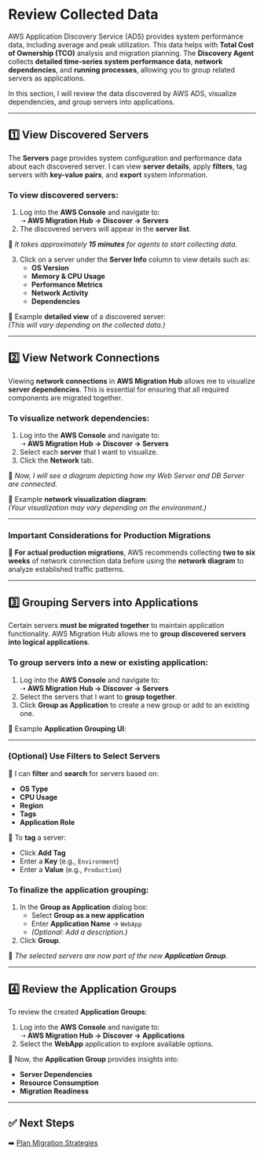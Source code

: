 # Review Collected Data

AWS Application Discovery Service (ADS) provides system performance data, including average and peak utilization. This data helps with **Total Cost of Ownership (TCO)** analysis and migration planning. The **Discovery Agent** collects **detailed time-series system performance data**, **network dependencies**, and **running processes**, allowing you to group related servers as applications.

In this section, I will review the data discovered by AWS ADS, visualize dependencies, and group servers into applications.

---

## 1️⃣ View Discovered Servers

The **Servers** page provides system configuration and performance data about each discovered server. I can view **server details**, apply **filters**, tag servers with **key-value pairs**, and **export** system information.

### **To view discovered servers:**
1. Log into the **AWS Console** and navigate to:  
   ➝ **AWS Migration Hub → Discover → Servers**  
2. The discovered servers will appear in the **server list**.

📌 *It takes approximately **15 minutes** for agents to start collecting data.*

3. Click on a server under the **Server Info** column to view details such as:
   - **OS Version**
   - **Memory & CPU Usage**
   - **Performance Metrics**
   - **Network Activity**
   - **Dependencies**
   
📌 Example **detailed view** of a discovered server:  
*(This will vary depending on the collected data.)*

---

## 2️⃣ View Network Connections

Viewing **network connections** in **AWS Migration Hub** allows me to visualize **server dependencies**. This is essential for ensuring that all required components are migrated together.

### **To visualize network dependencies:**
1. Log into the **AWS Console** and navigate to:  
   ➝ **AWS Migration Hub → Discover → Servers**  
2. Select each **server** that I want to visualize.
3. Click the **Network** tab.

📌 *Now, I will see a diagram depicting how my Web Server and DB Server are connected.*  

📌 Example **network visualization diagram**:  
*(Your visualization may vary depending on the environment.)*

---

### **Important Considerations for Production Migrations**
🔹 **For actual production migrations**, AWS recommends collecting **two to six weeks** of network connection data before using the **network diagram** to analyze established traffic patterns.

---

## 3️⃣ Grouping Servers into Applications

Certain servers **must be migrated together** to maintain application functionality. AWS Migration Hub allows me to **group discovered servers into logical applications**.

### **To group servers into a new or existing application:**
1. Log into the **AWS Console** and navigate to:  
   ➝ **AWS Migration Hub → Discover → Servers**  
2. Select the servers that I want to **group together**.
3. Click **Group as Application** to create a new group or add to an existing one.

📌 Example **Application Grouping UI**:  

---

### **(Optional) Use Filters to Select Servers**
🔹 I can **filter** and **search** for servers based on:
   - **OS Type**
   - **CPU Usage**
   - **Region**
   - **Tags**
   - **Application Role**
   
🔹 To **tag** a server:  
   - Click **Add Tag**
   - Enter a **Key** (e.g., `Environment`)
   - Enter a **Value** (e.g., `Production`)

### **To finalize the application grouping:**
1. In the **Group as Application** dialog box:
   - Select **Group as a new application**  
   - Enter **Application Name** → `WebApp`  
   - *(Optional: Add a description.)*
2. Click **Group**.

📌 *The selected servers are now part of the new **Application Group**.*

---

## 4️⃣ Review the Application Groups

To review the created **Application Groups**:
1. Log into the **AWS Console** and navigate to:  
   ➝ **AWS Migration Hub → Discover → Applications**  
2. Select the **WebApp** application to explore available options.

📌 Now, the **Application Group** provides insights into:
   - **Server Dependencies**
   - **Resource Consumption**
   - **Migration Readiness**

---

## ✅ Next Steps
➡️ [Plan Migration Strategies](../docs/migration-strategies.md)
